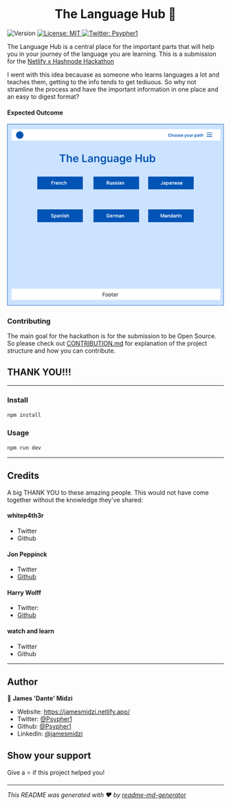 <h1 align="center">The Language Hub 👋</h1>
<p>
  <img alt="Version" src="https://img.shields.io/badge/version-1.0.0-blue.svg?cacheSeconds=2592000" />
  <a href="#" target="_blank">
    <img alt="License: MIT" src="https://img.shields.io/badge/License-MIT-yellow.svg" />
  </a>
  <a href="https://twitter.com/Psypher1" target="_blank">
    <img alt="Twitter: Psypher1" src="https://img.shields.io/twitter/follow/Psypher1.svg?style=social" />
  </a>
</p>

The Language Hub is a central place for the important parts that will help you in your journey of the language you are learning.
This is a submission for the [Netlify x Hashnode Hackathon](https://townhall.hashnode.com/netlify-hackathon)

I went with this idea becauase as someone who learns languages a lot and teaches them, getting to the info tends to get tediuous. So why not stramline the process and have the important information in one place and an easy to digest format?

<!-- ### 🏠 [Homepage](thelanghub.netlify.app) -->

#### Expected Outcome
![expected](Home.png)

### Contributing

The main goal for the hackathon is for the submission to be Open Source. So please check out [CONTRIBUTION.md](CONTRIBUTION.md) for explanation of the project structure and how you can contribute.

## THANK YOU!!!

---

### Install

```sh
npm install
```

### Usage

```sh
npm run dev
```

---

## Credits

A big THANK YOU to these amazing people. This would not have come together without the knowledge they've shared:

#### whitep4th3r

- Twitter
- Github

#### Jon Peppinck

- Twitter
- [Github](https://github.com/Jon-Peppinck)

#### Harry Wolff

- Twitter:
- [Github](https://github.com/hswolff)

#### watch and learn

- Twitter
- Github

---

## Author

👤 **James 'Dante' Midzi**

- Website: https://jamesmidzi.netlify.app/
- Twitter: [@Psypher1](https://twitter.com/Psypher1)
- Github: [@Psypher1](https://github.com/Psypher1)
- LinkedIn: [@jamesmidzi](https://linkedin.com/in/jamesmidzi)

## Show your support

Give a ⭐️ if this project helped you!

---

_This README was generated with ❤️ by [readme-md-generator](https://github.com/kefranabg/readme-md-generator)_

